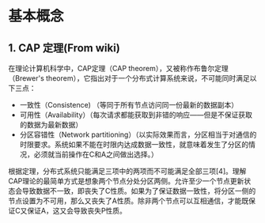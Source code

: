 # 基本概念


## 1. CAP 定理(From wiki)
在理论计算机科学中，CAP定理（CAP theorem），又被称作布鲁尔定理（Brewer's theorem），它指出对于一个分布式计算系统来说，不可能同时满足以下三点：
* 一致性（Consistence) （等同于所有节点访问同一份最新的数据副本）
* 可用性（Availability）（每次请求都能获取到非错的响应——但是不保证获取的数据为最新数据）
* 分区容错性（Network partitioning）（以实际效果而言，分区相当于对通信的时限要求。系统如果不能在时限内达成数据一致性，就意味着发生了分区的情况，必须就当前操作在C和A之间做出选择。）

根据定理，分布式系统只能满足三项中的两项而不可能满足全部三项[4]。理解CAP理论的最简单方式是想象两个节点分处分区两侧。允许至少一个节点更新状态会导致数据不一致，即丧失了C性质。如果为了保证数据一致性，将分区一侧的节点设置为不可用，那么又丧失了A性质。除非两个节点可以互相通信，才能既保证C又保证A，这又会导致丧失P性质。
